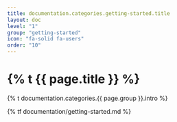 ```yaml
---
title: documentation.categories.getting-started.title
layout: doc
level: "1"
group: "getting-started"
icon: "fa-solid fa-users"
order: "10"
---
```


# {% t {{ page.title }} %}

{% t documentation.categories.{{ page.group }}.intro %}

{% tf documentation/getting-started.md %}
